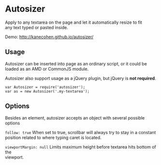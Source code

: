 # Autosizer

Apply to any textarea on the page and let it automatically resize to fit  
any text typed or pasted inside.

Demo: <http://kanecohen.github.io/autosizer/>

## Usage

Autosizer can be inserted into page as an ordinary script, or it could be  
loaded as an AMD or CommonJS module.

Autosizer also support usage as a jQuery plugin, but jQuery is **not required**.

````
var Autosizer = require('autosizer');
var as = new Autosizer('.my-textarea');
````

## Options

Besides an element, autosizer accepts an object with several possible options  

`follow: true` When set to true, scrollbar will always try to stay in a constant  
position related to where typing caret is located.

`viewportMargin: null` Limits maximum height before textarea hits bottom of the  
viewport.
